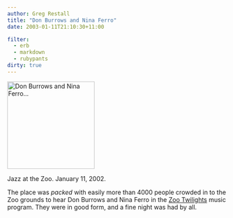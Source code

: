 ```yaml
---
author: Greg Restall
title: "Don Burrows and Nina Ferro"
date: 2003-01-11T21:10:30+11:00

filter:
  - erb
  - markdown
  - rubypants
dirty: true
---
```


<img src="https://consequently.org/images/dbnf.jpg" width="200" height="200" alt="Don Burrows and Nina Ferro..." />
<p>Jazz at the Zoo.  January 11, 2002.</p>
<p>The place was <em>packed</em> with easily more than 4000 people crowded in to the Zoo grounds to hear Don Burrows and Nina Ferro in the <a href="http://www.zoo.org.au/newspage.cfm?p=314&CFID=620970&CFTOKEN=6628730">Zoo Twilights</a> music program.  They were in good form, and a fine night was had by all.</p>